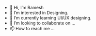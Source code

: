 - 👋 Hi, I’m Ramesh
- 👀 I’m interested in Designing.
- 🌱 I’m currently learning UI/UX designing.
- 💞️ I’m looking to collaborate on ...
- 📫 How to reach me ...

<!---
kohoramesh/kohoramesh is a ✨ special ✨ repository because its `README.md` (this file) appears on your GitHub profile.
You can click the Preview link to take a look at your changes.
--->
